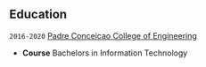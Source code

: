 ## Education

`2016-2020` [Padre Conceicao College of Engineering](https://pccegoa.edu.in/)

- **Course** Bachelors in Information Technology
